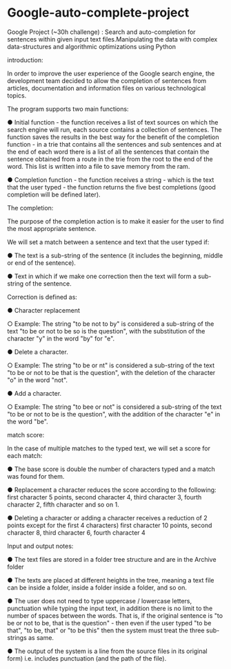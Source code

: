 # Google-auto-complete-project

Google Project (~30h challenge) : Search and auto-completion for sentences within given input text files.Manipulating the data with complex data-structures and algorithmic optimizations using Python

introduction:

In order to improve the user experience of the Google search engine, the development team decided to allow the completion of sentences from articles, documentation and information files on various technological topics.

The program supports two main functions:

● Initial function - the function receives a list of text sources on which the search engine will run, each source contains a collection of sentences. The function saves the results in the best way for the benefit of the completion function - in a trie that contains all the sentences and sub sentences and at the end of each word there is a list of all the sentences that contain the sentence obtained from a route in the trie from the root to the end of the word. This list is written into a file to save memory from the ram.

● Completion function - the function receives a string - which is the text that the user typed - the function returns the five best completions (good completion will be defined later).

The completion:

The purpose of the completion action is to make it easier for the user to find the most appropriate sentence.

We will set a match between a sentence and text that the user typed if:

● The text is a sub-string of the sentence (it includes the beginning, middle or end of the sentence).

● Text in which if we make one correction then the text will form a sub-string of the sentence.

Correction is defined as:

● Character replacement

○ Example: The string "to be not to by" is considered a sub-string of the text "to be or not to be so is the question", with the substitution of the character "y" in the word "by" for "e".

● Delete a character.

○ Example: The string "to be or nt" is considered a sub-string of the text "to be or not to be that is the question", with the deletion of the character "o" in the word "not".

● Add a character.

○ Example: The string "to bee or not" is considered a sub-string of the text "to be or not to be is the question", with the addition of the character "e" in the word "be".

match score:

In the case of multiple matches to the typed text, we will set a score for each match:

● The base score is double the number of characters typed and a match was found for them.

● Replacement a character reduces the score according to the following: first character 5 points, second character 4, third character 3, fourth character 2, fifth character and so on 1.

● Deleting a character or adding a character receives a reduction of 2 points except for the first 4 characters) first character 10 points, second character 8, third character 6, fourth character 4

Input and output notes:

● The text files are stored in a folder tree structure and are in the Archive folder

● The texts are placed at different heights in the tree, meaning a text file can be inside a folder, inside a folder inside a folder, and so on.

● The user does not need to type uppercase / lowercase letters, punctuation while typing the input text, in addition there is no limit to the number of spaces between the words. That is, if the original sentence is "to be or not to be, that is the question" - then even if the user typed "to be that", "to be, that" or "to be       this" then the system must treat the three sub-strings as same.

● The output of the system is a line from the source files in its original form) i.e. includes punctuation (and the path of the file).
